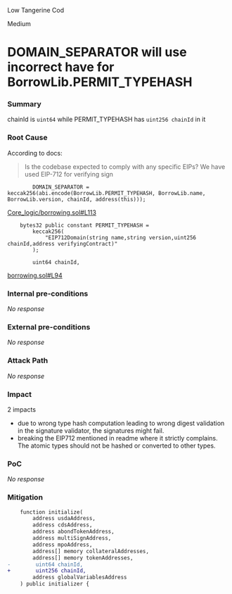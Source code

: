Low Tangerine Cod

Medium

# DOMAIN_SEPARATOR will use incorrect have for BorrowLib.PERMIT_TYPEHASH

### Summary

chainId is `uint64` while PERMIT_TYPEHASH has `uint256 chainId` in it

### Root Cause

According to docs:
> Is the codebase expected to comply with any specific EIPs?
We have used EIP-712 for verifying sign


```solidity
        DOMAIN_SEPARATOR = keccak256(abi.encode(BorrowLib.PERMIT_TYPEHASH, BorrowLib.name, BorrowLib.version, chainId, address(this)));

```
[Core_logic/borrowing.sol#L113](https://github.com/sherlock-audit/2024-11-autonomint/blob/main/Blockchain/Blockchian/contracts/Core_logic/borrowing.sol#L113)

```solidity
    bytes32 public constant PERMIT_TYPEHASH =
        keccak256(
            "EIP712Domain(string name,string version,uint256 chainId,address verifyingContract)"
        );

```
```solidity
        uint64 chainId,
```
[borrowing.sol#L94](https://github.com/sherlock-audit/2024-11-autonomint/blob/main/Blockchain/Blockchian/contracts/Core_logic/borrowing.sol#L94)

### Internal pre-conditions

_No response_

### External pre-conditions

_No response_

### Attack Path

_No response_

### Impact

2 impacts

- due to wrong type hash computation leading to wrong digest validation in the signature validator, the signatures might fail.
- breaking the EIP712 mentioned in readme where it strictly complains. The atomic types should not be hashed or converted to other types.

### PoC

_No response_

### Mitigation

```diff
    function initialize(
        address usdaAddress,
        address cdsAddress,
        address abondTokenAddress,
        address multiSignAddress,
        address mpoAddress,
        address[] memory collateralAddresses,
        address[] memory tokenAddresses,
-        uint64 chainId,
+        uint256 chainId,
        address globalVariablesAddress
    ) public initializer {

```